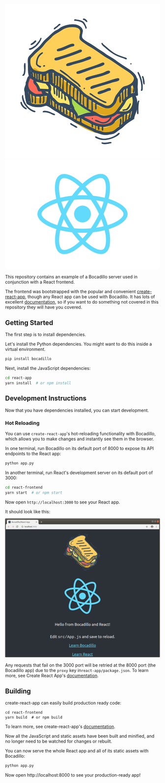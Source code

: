 <p align="center">
<img src="https://github.com/bocadilloproject/react-example/raw/master/react-frontend/src/bocadillo.png"/>

<img src="https://github.com/bocadilloproject/react-example/raw/master/react-frontend/src/logo.svg"/>
</p>

This repository contains an example of a Bocadillo server used in conjunction with a React frontend.

The frontend was bootstrapped with the popular and convenient [create-react-app](https://facebook.github.io/create-react-app/), though any React app can be used with Bocadillo. It has lots of excellent [documentation](https://facebook.github.io/create-react-app/docs/getting-started), so if you want to do something not covered in this repository they will have you covered.

## Getting Started

The first step is to install dependencies.

Let's install the Python dependencies. You might want to do this inside a virtual environment.

```bash
pip install bocadillo
```

Next, install the JavaScript dependencies:

```bash
cd react-app
yarn install  # or npm install
```

## Development Instructions

Now that you have dependencies installed, you can start development.

### Hot Reloading

You can use `create-react-app`'s hot-reloading functionality with Bocadillo, which allows you to make changes and instantly see them in the browser.

In one terminal, run Bocadillo on its default port of 8000 to expose its API endpoints to the React app:

```bash
python app.py
```

In another terminal, run React's development server on its default port of 3000:

```bash
cd react-frontend
yarn start  # or npm start
```

Now open `http://localhost:3000` to see your React app.

It should look like this:
<p align="center">
<a href="https://github.com/bocadilloproject/react-example/raw/master/screenshot.png">
<img src="https://github.com/bocadilloproject/react-example/raw/master/screenshot.png"/>
</a>
</p>


Any requests that fail on the 3000 port will be retried at the 8000 port (the Bocadillo app) due to the `proxy` key in`react-app/package.json`. To learn more, see Create React App's [documentation](https://facebook.github.io/create-react-app/docs/proxying-api-requests-in-development).

## Building

create-react-app can easily build production ready code:
```
cd react-frontend
yarn build  # or npm build
```

To learn more, see create-react-app's [documentation](https://facebook.github.io/create-react-app/docs/production-build).

Now all the JavaScript and static assets have been built and minified, and no longer need to be watched for changes or rebuilt.

You can now serve the whole React app and all of its static assets with Bocadillo:

```bash
python app.py
```

Now open http://localhost:8000 to see your production-ready app!
